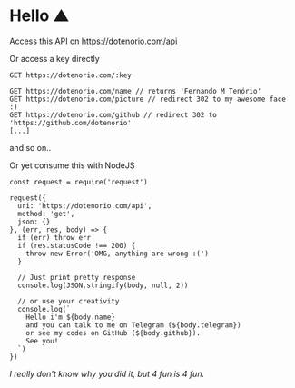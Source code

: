 # Hello ▲

Access this API on https://dotenorio.com/api

Or access a key directly

```
GET https://dotenorio.com/:key

GET https://dotenorio.com/name // returns 'Fernando M Tenório'
GET https://dotenorio.com/picture // redirect 302 to my awesome face :)
GET https://dotenorio.com/github // redirect 302 to 'https://github.com/dotenorio'
[...]
```

and so on..

Or yet consume this with NodeJS

```
const request = require('request')

request({
  uri: 'https://dotenorio.com/api',
  method: 'get',
  json: {}
}, (err, res, body) => {
  if (err) throw err
  if (res.statusCode !== 200) {
    throw new Error('OMG, anything are wrong :(')
  }

  // Just print pretty response
  console.log(JSON.stringify(body, null, 2))

  // or use your creativity
  console.log(`
    Hello i'm ${body.name}
    and you can talk to me on Telegram (${body.telegram})
    or see my codes on GitHub (${body.github}).
    See you!
  `)
})
```

_I really don't know why you did it, but 4 fun is 4 fun._
